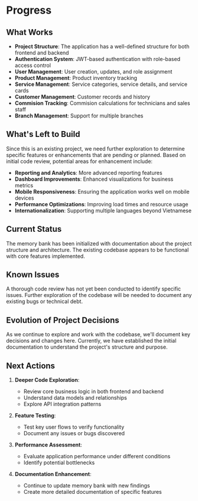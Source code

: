 # Progress

## What Works

- **Project Structure**: The application has a well-defined structure for both frontend and backend
- **Authentication System**: JWT-based authentication with role-based access control
- **User Management**: User creation, updates, and role assignment
- **Product Management**: Product inventory tracking
- **Service Management**: Service categories, service details, and service cards
- **Customer Management**: Customer records and history
- **Commision Tracking**: Commision calculations for technicians and sales staff
- **Branch Management**: Support for multiple branches

## What's Left to Build

Since this is an existing project, we need further exploration to determine specific features or enhancements that are pending or planned. Based on initial code review, potential areas for enhancement include:

- **Reporting and Analytics**: More advanced reporting features
- **Dashboard Improvements**: Enhanced visualizations for business metrics
- **Mobile Responsiveness**: Ensuring the application works well on mobile devices
- **Performance Optimizations**: Improving load times and resource usage
- **Internationalization**: Supporting multiple languages beyond Vietnamese

## Current Status

The memory bank has been initialized with documentation about the project structure and architecture. The existing codebase appears to be functional with core features implemented.

## Known Issues

A thorough code review has not yet been conducted to identify specific issues. Further exploration of the codebase will be needed to document any existing bugs or technical debt.

## Evolution of Project Decisions

As we continue to explore and work with the codebase, we'll document key decisions and changes here. Currently, we have established the initial documentation to understand the project's structure and purpose.

## Next Actions

1. **Deeper Code Exploration**:

   - Review core business logic in both frontend and backend
   - Understand data models and relationships
   - Explore API integration patterns

2. **Feature Testing**:

   - Test key user flows to verify functionality
   - Document any issues or bugs discovered

3. **Performance Assessment**:

   - Evaluate application performance under different conditions
   - Identify potential bottlenecks

4. **Documentation Enhancement**:
   - Continue to update memory bank with new findings
   - Create more detailed documentation of specific features

